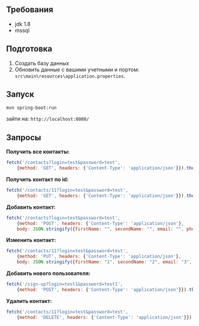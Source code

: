 ## Требования
- jdk 1.8
- mssql
## Подготовка
1. Создать базу данных
2. Обновить данные с вашими учетными и портом: `src\main\resources\application.properties`.
## Запуск
```
mvn spring-boot:run
```
зайти на: `http://localhost:8080/`
## Запросы
**Получить все контакты:**
```JavaScript
fetch('/contacts?login=test&password=test', 
    {method: 'GET', headers: {'Content-Type': 'application/json'}}).then(console.log)
```
**Получить контакт по id:**
```JavaScript
fetch('/contacts/11?login=test&password=test', 
    {method: 'GET', headers: {'Content-Type': 'application/json'}}).then(console.log)
```
**Добавить контакт:**
```JavaScript
fetch('/contacts?login=test&password=test', 
    {method: 'POST', headers: {'Content-Type': 'application/json'}, 
    body: JSON.stringify({firstName: "", secondName: "", email: "", phoneNumber: ""})}).then(console.log)
```
**Изменить контакт:**
```JavaScript
fetch('/contacts/11?login=test&password=test', 
    {method: 'PUT', headers: {'Content-Type': 'application/json'}, 
    body: JSON.stringify({firstName: "1", secondName: "2", email: "3", phoneNumber: "4"})}).then(console.log)
```
**Добавить нового пользователя:**
```JavaScript
fetch('/sign-up?login=test1&password=test1', 
    {method: 'POST', headers: {'Content-Type': 'application/json'}}).then(console.log)
```
**Удалить контакт:**
```JavaScript
fetch('/contacts/11?login=test&password=test',
    {method: 'DELETE', headers: {'Content-Type': 'application/json'}}).then(console.log)
```
